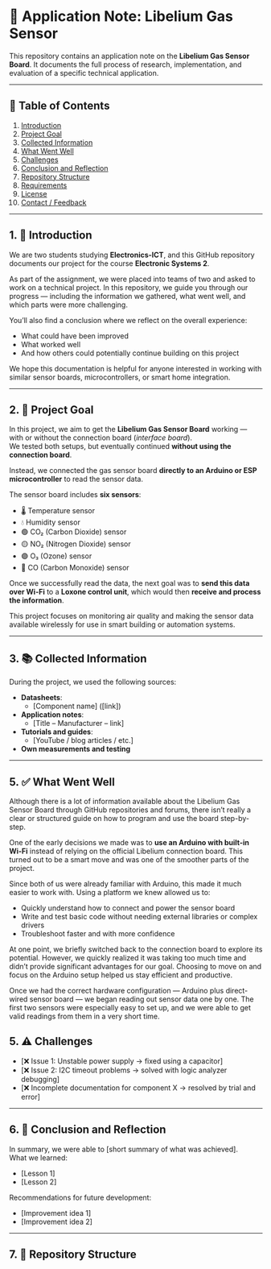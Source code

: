 # 📘 Application Note: Libelium Gas Sensor

This repository contains an application note on the **Libelium Gas Sensor Board**. It documents the full process of research, implementation, and evaluation of a specific technical application.

---

## 📌 Table of Contents

1. [Introduction](#1-introduction)  
2. [Project Goal](#2-project-goal)  
3. [Collected Information](#3-collected-information)  
4. [What Went Well](#4-what-went-well)  
5. [Challenges](#5-challenges)  
6. [Conclusion and Reflection](#6-conclusion-and-reflection)  
7. [Repository Structure](#7-repository-structure)  
8. [Requirements](#8-requirements)  
9. [License](#9-license)  
10. [Contact / Feedback](#10-contact--feedback)

---

## 1. 🧭 Introduction

We are two students studying **Electronics-ICT**, and this GitHub repository documents our project for the course **Electronic Systems 2**.

As part of the assignment, we were placed into teams of two and asked to work on a technical project. In this repository, we guide you through our progress — including the information we gathered, what went well, and which parts were more challenging.

You’ll also find a conclusion where we reflect on the overall experience:  
- What could have been improved  
- What worked well  
- And how others could potentially continue building on this project

We hope this documentation is helpful for anyone interested in working with similar sensor boards, microcontrollers, or smart home integration.

---

## 2. 🎯 Project Goal

In this project, we aim to get the **Libelium Gas Sensor Board** working — with or without the connection board (*interface board*).  
We tested both setups, but eventually continued **without using the connection board**.

Instead, we connected the gas sensor board **directly to an Arduino or ESP microcontroller** to read the sensor data.

The sensor board includes **six sensors**:
- 🌡️ Temperature sensor  
- 💧 Humidity sensor  
- 🟢 CO₂ (Carbon Dioxide) sensor  
- 🟡 NO₂ (Nitrogen Dioxide) sensor  
- 🟣 O₃ (Ozone) sensor  
- 🔴 CO (Carbon Monoxide) sensor

Once we successfully read the data, the next goal was to **send this data over Wi-Fi** to a **Loxone control unit**, which would then **receive and process the information**.

This project focuses on monitoring air quality and making the sensor data available wirelessly for use in smart building or automation systems.

---

## 3. 📚 Collected Information

During the project, we used the following sources:

- **Datasheets**:
  - [Component name] ([link])
- **Application notes**:
  - [Title – Manufacturer – link]
- **Tutorials and guides**:
  - [YouTube / blog articles / etc.]
- **Own measurements and testing**

---

## 5. ✅ What Went Well

Although there is a lot of information available about the Libelium Gas Sensor Board through GitHub repositories and forums, there isn’t really a clear or structured guide on how to program and use the board step-by-step.

One of the early decisions we made was to **use an Arduino with built-in Wi-Fi** instead of relying on the official Libelium connection board. This turned out to be a smart move and was one of the smoother parts of the project.

Since both of us were already familiar with Arduino, this made it much easier to work with. Using a platform we knew allowed us to:
- Quickly understand how to connect and power the sensor board
- Write and test basic code without needing external libraries or complex drivers
- Troubleshoot faster and with more confidence

At one point, we briefly switched back to the connection board to explore its potential. However, we quickly realized it was taking too much time and didn’t provide significant advantages for our goal. Choosing to move on and focus on the Arduino setup helped us stay efficient and productive.

Once we had the correct hardware configuration — Arduino plus direct-wired sensor board — we began reading out sensor data one by one. The first two sensors were especially easy to set up, and we were able to get valid readings from them in a very short time.


## 5. ⚠️ Challenges

- [❌ Issue 1: Unstable power supply → fixed using a capacitor]
- [❌ Issue 2: I2C timeout problems → solved with logic analyzer debugging]
- [❌ Incomplete documentation for component X → resolved by trial and error]

---

## 6. 🧾 Conclusion and Reflection

In summary, we were able to [short summary of what was achieved].  
What we learned:

- [Lesson 1]
- [Lesson 2]

Recommendations for future development:

- [Improvement idea 1]
- [Improvement idea 2]

---

## 7. 📁 Repository Structure

